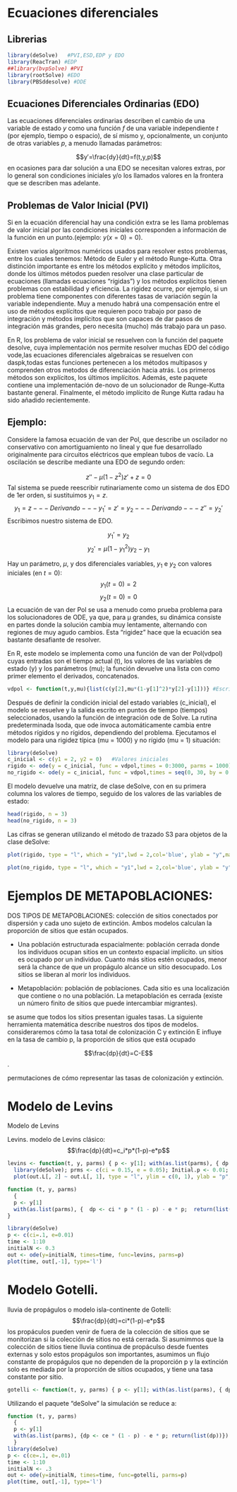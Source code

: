 # Ecuaciones diferenciales

## Librerias

```r
library(deSolve)   #PVI,ESD,EDP y EDO
library(ReacTran) #EDP
##library(bvpSolve) #PVI
library(rootSolve) #EDO
library(PBSddesolve) #DDE
```

## Ecuaciones Diferenciales Ordinarias (EDO)

Las ecuaciones diferenciales ordinarias describen el cambio de una variable de estado $y$ como una función $f$ de una variable independiente $t$ (por ejemplo, tiempo o espacio), de sí mismo y, opcionalmente, un conjunto de otras variables $p$, a menudo llamadas parámetros:

$$y′=\frac{dy}{dt}=f(t,y,p)$$
en ocasiones para dar solución a una EDO se necesitan valores extras, por lo general son condiciones iniciales y/o los llamados valores en la frontera que se describen mas adelante.

## Problemas de Valor Inicial (PVI)

Si en la ecuación diferencial hay una condición extra se les llama problemas de valor inicial por las condiciones iniciales corresponden a información de la función en un punto.(ejemplo: $y(x=0)=0$).

Existen varios algoritmos numéricos usados para resolver estos problemas, entre los cuales tenemos: Método de Euler y el método Runge-Kutta. Otra distinción importante es entre los métodos explícito y métodos implícitos, donde los últimos métodos pueden resolver una clase particular de ecuaciones (llamadas ecuaciones “rígidas”) y los métodos explícitos tienen problemas con estabilidad y eficiencia. La rigidez ocurre, por ejemplo, si un problema tiene componentes con diferentes tasas de variación según la variable independiente. Muy a menudo habrá una compensación entre el uso de métodos explícitos que requieren poco trabajo por paso de integración y métodos implícitos que son capaces de dar pasos de integración más grandes, pero necesita (mucho) más trabajo para un paso.

En R, los problema de valor inicial se resuelven con la función del paquete desolve, cuya implementación nos permite resolver muchas EDO del código vode,las ecuaciones diferenciales algebraicas se resuelven con daspk,todas estas funciones pertenecen a los métodos multipasos y comprenden otros metodos de diferenciación hacia atrás. Los primeros métodos son explícitos, los últimos implícitos. Además, este paquete contiene una implementación de-novo de un solucionador de Runge-Kutta bastante general. Finalmente, el método implícito de Runge Kutta radau ha sido añadido recientemente.

## Ejemplo:

Considere la famosa ecuación de van der Pol, que describe un oscilador no conservativo con amortiguamiento no lineal y que fue desarrollado originalmente para circuitos eléctricos que emplean tubos de vacío. La oscilación se describe mediante una EDO de segundo orden:

$$z″−μ(1−z^2)z′+z=0$$
Tal sistema se puede reescribir rutinariamente como un sistema de dos EDO de 1er orden, si sustituimos $y_1=z$.
$$y_1=z −−− Derivando --- y_{1}'=z′=y_2 −−− Derivando---z″=y_{2}'$$
Escribimos nuestro sistema de EDO.

$$y_{1}'=y_2$$
$$y_{2}'=μ(1−y^{2}_{1})y_2−y_1$$

Hay un parámetro, $μ$, y dos diferenciales variables, $y_1$ e $y_2$ con valores iniciales (en $t=0$):
$$y_1(t=0)=2$$
$$y_2(t=0)=0$$
La ecuación de van der Pol se usa a menudo como prueba problema para los solucionadores de ODE, ya que, para μ grandes, su dinámica consiste en partes donde la solución cambia muy lentamente, alternando con regiones de muy agudo cambios. Esta “rigidez” hace que la ecuación sea bastante desafiante de resolver.

En R, este modelo se implementa como una función de van der Pol(vdpol) cuyas entradas son el tiempo actual (t), los valores de las variables de estado (y) y los parámetros (mu); la función devuelve una lista con como primer elemento el derivados, concatenados.



```r
vdpol <- function(t,y,mu){list(c(y[2],mu*(1-y[1]^2)*y[2]-y[1]))} #Escritura del sistema
```

Después de definir la condición inicial del estado variables (c_inicial), el modelo se resuelve y la salida escrito en puntos de tiempo (tiempos) seleccionados, usando la función de integración ode de Solve. La rutina predeterminada lsoda, que ode invoca automáticamente cambia entre métodos rígidos y no rígidos, dependiendo del problema. Ejecutamos el modelo para una rigidez típica (mu = 1000) y no rígido (mu = 1) situación:

```r
library(deSolve)
c_inicial <- c(y1 = 2, y2 = 0)   #Valores iniciales 
rigido <- ode(y = c_inicial, func = vdpol,times = 0:3000, parms = 1000)
no_rigido <- ode(y = c_inicial, func = vdpol,times = seq(0, 30, by = 0.01),parms = 1)
```

El modelo devuelve una matriz, de clase deSolve, con en su primera columna los valores de tiempo, seguido de los valores de las variables de estado:

```r
head(rigido, n = 3)
head(no_rigido, n = 3)
```

Las cifras se generan utilizando el método de trazado S3 para objetos de la clase deSolve:

```r
plot(rigido, type = "l", which = "y1",lwd = 2,col='blue', ylab = "y",main = "PVI EDO, Rigido")

plot(no_rigido, type = "l", which = "y1",lwd = 2,col='blue', ylab = "y",main = "PVI EDO,No Rigido")
```


# Ejemplos DE METAPOBLACIONES: 

DOS TIPOS DE METAPOBLACIONES: colección de sitios conectados por dispersión y cada uno sujeto de extinción. Ambos modelos  calculan la proporción de sitios que están ocupados.

* Una población estructurada espacialmente: población cerrada donde los individuos ocupan sitios en un contexto espacial implícito. un sitios es ocupado por un individuo. Cuanto más sitios estén ocupados, menor será la chance de que un propágulo alcance un sitio desocupado. Los sitios se liberan al morir los individuos.

* Metapoblación: población de poblaciones. Cada sitio es una localización que contiene o no una población. La metapoblación es cerrada (existe un número finito de sitios que puede intercambiar migrantes).
  
se asume que todos los sitios presentan iguales tasas. La siguiente herramienta matemática describe nuestros dos tipos de modelos. consideraremos cómo la tasa total de colonización C y extinción E influye en la tasa de cambio p, la proporción de sitios que está ocupado 

$$\frac{dp}{dt}=C-E$$.

permutaciones de cómo representar las tasas de colonización y extinción.
 
# Modelo de Levins

Modelo de Levins
 
Levins. modelo de Levins clásico: $$\frac{dp}{dt}=c_i*p*(1-p)-e*p$$

```r
levins <- function(t, y, parms) { p <- y[1]; with(as.list(parms), { dp <- ci * p * (1 - p) - e * p; return(list(dp)) }) }
  library(deSolve); prms <- c(ci = 0.15, e = 0.05); Initial.p <- 0.01; out.L <- data.frame(ode(y = Initial.p, times = 1:100, func = levins, parms = prms))
  plot(out.L[, 2] ~ out.L[, 1], type = "l", ylim = c(0, 1), ylab = "p", xlab = "time")

function (t, y, parms)
  {
  p <- y[1]
  with(as.list(parms), {  dp <- ci * p * (1 - p) - e * p;  return(list(dp))  })
}

library(deSolve)
p <- c(ci=.1, e=0.01)
time <- 1:10
initialN <- 0.3
out <- ode(y=initialN, times=time, func=levins, parms=p)
plot(time, out[,-1], type='l')
```

# Modelo Gotelli. 

lluvia de propágulos o modelo isla-continente de Gotelli: $$\frac{dp}{dt}=ci*(1-p)-e*p$$  los propáculos pueden venir de fuera de la colección de sitios que se monitorizan si la colección de sitios no está cerrada. Si asumimmos que la colección de sitios tiene lluvia continua de propáculso desde fuentes externas y solo estos propágulos son importantes, asumimos un flujo constante de propágulos que no dependen de la proporción p y la extinción solo es mediada por la proporción de sitios ocupados, y tiene una tasa constante por sitio.

```r
gotelli <- function(t, y, parms) { p <- y[1]; with(as.list(parms), { dp <- ce * (1 - p) - e * p; return(list(dp)) }) }
``` 

Utilizando el paquete “deSolve” la simulación se reduce a:


```r
function (t, y, parms)
  {
  p <- y[1]
  with(as.list(parms), {dp <- ce * (1 - p) - e * p; return(list(dp))})
  }
library(deSolve)
p <- c(ce=.1, e=.01)
time <- 1:10
initialN <- .3
out <- ode(y=initialN, times=time, func=gotelli, parms=p)
plot(time, out[,-1], type='l')
```

 
